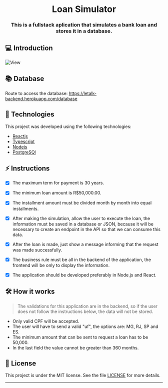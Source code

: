 
<h1 align="center">
  Loan Simulator
</h1>

<h3 align="center">
  This is a fullstack aplication that simulates a bank loan and stores it in a database.
</h3>

## 💻 Introduction


![View](https://user-images.githubusercontent.com/83431609/132618122-f43de69b-ae81-4bed-bf54-f3c601ae8464.gif)

## 📚 Database

Route to access the database: 
https://letalk-backend.herokuapp.com/database

## 🧪 Technologies

This project was developed using the following technologies:
 
- [Reactjs](https://pt-br.reactjs.org/)
- [Typescript](https://www.typescriptlang.org/)
- [Nodejs](https://nodejs.org/en/)
- [PostgreSQl](https://www.postgresql.org/)


## ⚡️ Instructions

- [x] The maximum term for payment is 30 years.
- [x] The minimum loan amount is R$50,000.00.
- [x] The installment amount must be divided month by month into equal installments.
- [x] After making the simulation, allow the user to execute the loan, the information must be saved in a database or JSON, because it will be necessary to create an endpoint in the API so that we can consume this data.
- [x] After the loan is made, just show a message informing that the request was made successfully.

- [x] The business rule must be all in the backend of the application, the frontend will be only to display the information.
- [x] The application should be developed preferably in Node.js and React.

## 🛠 How it works
> The validations for this application are in the backend, so if the user does not follow the instructions below, the data will not be stored.

- Only valid CPF will be accepted.
- The user will have to send a valid "uf", the options are: MG, RJ, SP and ES.
- The minimum amount that can be sent to request a loan has to be 50,000.
- In the last field the value cannot be greater than 360 months.

## 📝 License

This project is under the MIT license. See the file [LICENSE](LICENSE.md) for more details.

---

